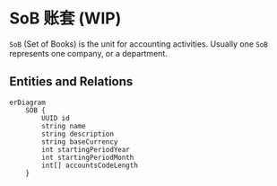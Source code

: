 # SoB 账套 (WIP)

`SoB` (Set of Books) is the unit for accounting activities. Usually one `SoB` represents one company, or a department.

## Entities and Relations

``` mermaid
erDiagram
    SOB {
        UUID id
        string name
        string description
        string baseCurrency
        int startingPeriodYear
        int startingPeriodMonth
        int[] accountsCodeLength
    }
```
